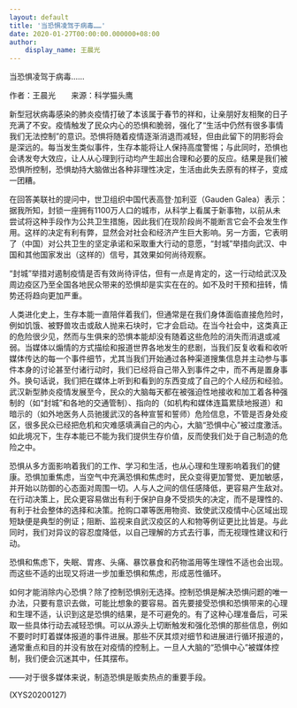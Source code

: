 ```yaml
---
layout: default
title: '当恐惧凌驾于病毒……'
date: 2020-01-27T00:00:00.000000+08:00
author:
    display_name: 王晨光
---
```


当恐惧凌驾于病毒……

作者：王晨光　　来源：科学猫头鹰

新型冠状病毒感染的肺炎疫情打破了本该属于春节的祥和，让亲朋好友相聚的日子充满了不安。疫情触发了民众内心的恐惧和脆弱，强化了“生活中仍然有很多事情我们无法控制”的意识。恐惧将随着疫情逐渐消退而减轻，但由此留下的阴影将会是深远的。每当发生类似事件，生存本能将让人保持高度警惕；与此同时，恐惧也会诱发夸大效应，让人从心理到行动均产生超出合理和必要的反应。结果是我们被恐惧所控制，恐惧劫持大脑做出各种非理性决定，生活由此失去原有的样子，变成一团糟。

在回答美联社的提问中，世卫组织中国代表高登·加利亚（Gauden Galea）表示：据我所知，封锁一座拥有1100万人口的城市，从科学上看属于新事物，以前从未尝试将这种手段作为公共卫生措施，因此我们在现阶段尚不能断言它会不会发生作用。这样的决定有利有弊，显然会对社会和经济产生巨大影响。另一方面，它表明了（中国）对公共卫生的坚定承诺和采取重大行动的意愿，“封城”举措向武汉、中国和其他国家发出（这样的）信号，其效果如何尚待观察。

“封城”举措对遏制疫情是否有效尚待评估，但有一点是肯定的，这一行动给武汉及周边疫区乃至全国各地民众带来的恐惧却是实实在在的。如不及时干预和扭转，情势还将趋向更加严重。

人类进化史上，生存本能一直陪伴着我们，但通常是在我们身体面临直接危险时，例如饥饿、被野兽攻击或敌人抛来石块时，它才会启动。在当今社会中，这类真正的危险很少见，然而与生俱来的恐惧本能却没有随着这些危险的消失而消退或减弱。当媒体以煽情的方式描绘和报道世界各地发生的悲剧，当我们反复收看和收听媒体传达的每一个事件细节，尤其当我们开始通过各种渠道搜集信息并主动参与事件本身的讨论甚至付诸行动时，我们已经将自己带入到事件之中，而不再是置身事外。换句话说，我们把在媒体上听到和看到的东西变成了自己的个人经历和经验。武汉新型肺炎疫情发展至今，民众的大脑每天都在被强迫性地接收和加工着各种强制的（如“封城”和各地的交通管制）、指向的（如机构和媒体连篇累牍地报道）和暗示的（如外地医务人员驰援武汉的各种宣誓和誓师）危险信息，不管是否身处疫区，很多民众已经把危机和灾难感填满自己的内心，大脑“恐惧中心”被过度激活。如此境况下，生存本能已不能为我们提供生存价值，反而使我们处于自己制造的危险之中。

恐惧从多方面影响着我们的工作、学习和生活，也从心理和生理影响着我们的健康。恐惧加重焦虑，当空气中充满恐惧和焦虑时，民众变得更加警觉、更加敏感，并开始以防御的心态面对周围一切。人与人之间的信任感降低，更容易产生敌对。在行动决策上，民众更容易做出有利于保护自身不受损失的决定，而不是理性的、有利于社会整体的选择和决策。抢购口罩等医用物资、致使武汉疫情中心区域出现短缺便是典型的例证；阻断、监视来自武汉疫区的人和物等例证更比比皆是。与此同时，我们对异议的容忍度降低，以自己理解的方式去行事，而无视理性建议和行动。

恐惧和焦虑下，失眠、胃疼、头痛、暴饮暴食和药物滥用等生理性不适也会出现。而这些不适的出现又将进一步加重恐惧和焦虑，形成恶性循环。

如何才能消除内心恐惧？除了控制恐惧别无选择。控制恐惧是解决恐惧问题的唯一办法，只要有意识去做，可能比想象的要容易。首先要接受恐惧和恐惧带来的心理和生理不适，认识到这是恐惧的结果，是不可避免的。有了这种心理准备后，可采取一些具体行动去减轻恐惧。可以从源头上切断触发和强化恐惧的那些信息，例如不要时时盯着媒体报道的事件进展。那些不厌其烦对细节和进展进行循环报道的，通常重点和目的并没有放在对疫情的控制上。一旦人大脑的“恐惧中心”被媒体控制，我们便会沉迷其中，任其摆布。

——对于很多媒体来说，制造恐惧是贩卖热点的重要手段。

(XYS20200127)

